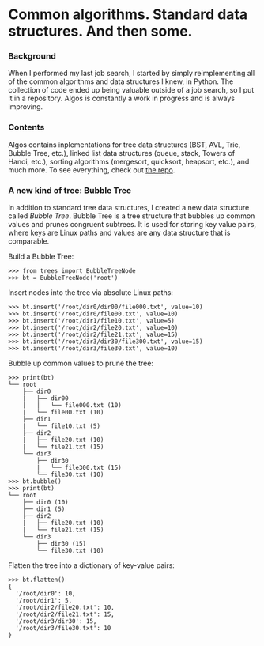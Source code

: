 # Common algorithms. Standard data structures. And then some.

### Background
When I performed my last job search, I started by simply reimplementing all of the common algorithms and data structures I knew, in Python. The collection of code ended up being valuable outside of a job search, so I put it in a repository. Algos is constantly a work in progress and is always improving.

### Contents
Algos contains inplementations for tree data structures (BST, AVL, Trie, Bubble Tree, etc.), linked list data structures (queue, stack, Towers of Hanoi, etc.), sorting algorithms (mergesort, quicksort, heapsort, etc.), and much more. To see everything, check out [the repo](https://github.com/wcarhart/algos).

### A new kind of tree: Bubble Tree
In addition to standard tree data structures, I created a new data structure called _Bubble Tree_. Bubble Tree is a tree structure that bubbles up common values and prunes congruent subtrees. It is used for storing key value pairs, where keys are Linux paths and values are any data structure that is comparable.

Build a Bubble Tree:
```
>>> from trees import BubbleTreeNode
>>> bt = BubbleTreeNode('root')
```
Insert nodes into the tree via absolute Linux paths:
```
>>> bt.insert('/root/dir0/dir00/file000.txt', value=10)
>>> bt.insert('/root/dir0/file00.txt', value=10)
>>> bt.insert('/root/dir1/file10.txt', value=5)
>>> bt.insert('/root/dir2/file20.txt', value=10)
>>> bt.insert('/root/dir2/file21.txt', value=15)
>>> bt.insert('/root/dir3/dir30/file300.txt', value=15)
>>> bt.insert('/root/dir3/file30.txt', value=10)
```
Bubble up common values to prune the tree:
```
>>> print(bt)
└── root
    ├── dir0
    |   ├── dir00
    |   |   └── file000.txt (10)
    |   └── file00.txt (10)
    ├── dir1
    |   └── file10.txt (5)
    ├── dir2
    |   ├── file20.txt (10)
    |   └── file21.txt (15)
    └── dir3
        ├── dir30
        |   └── file300.txt (15)
        └── file30.txt (10)
>>> bt.bubble()
>>> print(bt)
└── root
    ├── dir0 (10)
    ├── dir1 (5)
    ├── dir2
    |   ├── file20.txt (10)
    |   └── file21.txt (15)
    └── dir3
        ├── dir30 (15)
        └── file30.txt (10)
```
Flatten the tree into a dictionary of key-value pairs:
```
>>> bt.flatten()
{
  '/root/dir0': 10,
  '/root/dir1': 5,
  '/root/dir2/file20.txt': 10,
  '/root/dir2/file21.txt': 15,
  '/root/dir3/dir30': 15,
  '/root/dir3/file30.txt': 10
}
```